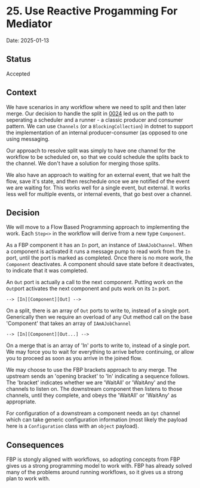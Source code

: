 # 25. Use Reactive Progamming For Mediator 

Date: 2025-01-13

## Status

Accepted

## Context

We have scenarios in any workflow where we need to split and then later merge. Our decision to handle the split in 
[0024](./0024-add-parallel-split-to-mediator.md) led us on the path to seperating a scheduler and a runner - a 
classic producer and consumer pattern. We can use `Channels` (or a `BlockingCollection`) in dotnet to support the 
implementation of an internal producer-consumer (as opposed to one using messaging.

Our approach to resolve split was simply to have one channel for the workflow to be scheduled on, so that we could 
schedule the splits back to the channel. We don't have a solution for merging those splits. 

We also have an approach to waiting for an external event, that we halt the flow, save it's state, and then reschedule 
once we are notified of the event we are waiting for. This works well for a single event, but external. It works 
less well for multiple events, or internal events, that go best over a channel.

## Decision

We will move to a Flow Based Programming approach to implementing the work. Each `Step<>` in the workflow will 
derive from a new type `Component`.

As a FBP component it has an `In` port, an instance of `IAmAJobChannel`. When a component is activated it runs a 
message pump to read work from the `In` port, until the port is marked as completed. Once there is no more work, the 
`Component` deactivates. A component should save state before it deactivates, to indicate that it was completed.

An `Out` port is actually a call to the next component. Putting work on the `Out`port activates the next component 
and puts work on its `In` port.

```
--> [In][Component][Out] -->
```

On a split, there is an array of `Out` ports to write to, instead of a single port. Generically then we require an 
overload of any Out method call on the base 'Component' that takes an array of `IAmAJobChannel`

```
--> [In][Component][Out...] -->
```

On a merge that is an array of 'In' ports to write to, instead of a single port. We may force you to wait for 
everything to arrive before continuing, or allow you to proceed as soon as you arrive in the joined flow.

We may choose to use the FBP brackets approach to any merge. The upstream sends an 'opening bracket' to 'In' 
indicating a sequence follows. The 'bracket' indicates whether we are 'WaitAll' or 'WaitAny' and the channels to 
listen on. The downstream component then listens to those channels, until they complete, and obeys the 
'WaitAll' or 'WaitAny' as appropriate.

For configuration of a downstream a component needs an `Opt` channel which can take generic configuration information 
(most likely the payload here is a `Configuration` class with an `object` payload).

## Consequences

FBP is stongly aligned with workflows, so adopting concepts from FBP gives us a strong programming model to work with. 
FBP has already solved many of the problems around running workflows, so it gives us a strong plan to work with.

